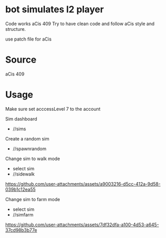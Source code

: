 # bot simulates l2 player
Code works aCis 409
Try to have clean code and follow aCis style and structure.

use patch file for aCis

# Source
aCis 409

# Usage
Make sure set acccessLevel 7 to the account

Sim dashboard
- //sims

Create a random sim
- //spawnrandom

Change sim to walk mode
- select sim 
- //sidewalk


https://github.com/user-attachments/assets/a9003216-d5cc-412a-9d58-039b1c12ea55



Change sim to farm mode
- select sim
- //simfarm



https://github.com/user-attachments/assets/7df32dfa-a100-4d53-a645-37cd98b3b77e


